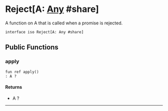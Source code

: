 # Reject\[A: [Any](builtin-Any) #share\]

A function on A that is called when a promise is rejected.


```pony
interface iso Reject[A: Any #share]
```

## Public Functions

### apply

```pony
fun ref apply()
: A ?
```

#### Returns

* A ?

---

